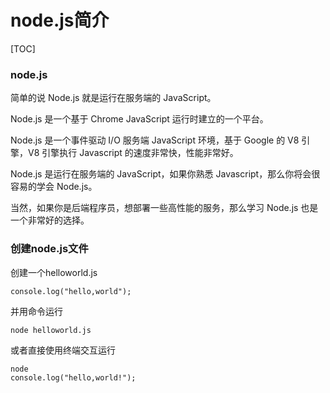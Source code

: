 # node.js简介



[TOC]

### node.js

简单的说 Node.js 就是运行在服务端的 JavaScript。

Node.js 是一个基于 Chrome JavaScript 运行时建立的一个平台。

Node.js 是一个事件驱动 I/O 服务端 JavaScript 环境，基于 Google 的 V8 引擎，V8 引擎执行 Javascript 的速度非常快，性能非常好。

Node.js 是运行在服务端的 JavaScript，如果你熟悉 Javascript，那么你将会很容易的学会 Node.js。

当然，如果你是后端程序员，想部署一些高性能的服务，那么学习 Node.js 也是一个非常好的选择。

### 创建node.js文件

创建一个helloworld.js

```
console.log("hello,world");
```

并用命令运行

```
node helloworld.js
```

或者直接使用终端交互运行

```
node
console.log("hello,world!");
```

